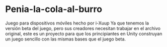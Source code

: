 # Penia-la-cola-al-burro
Juego para dispositivos móviles hecho por i-Xuup
Ya que tenemos la versión beta del juego, pero sus creadores necesitan trabajar en el archivo original, este es un proyecto para que los principiantes en Unity construyan un juego sencillo con las mismas bases que el juego beta.
